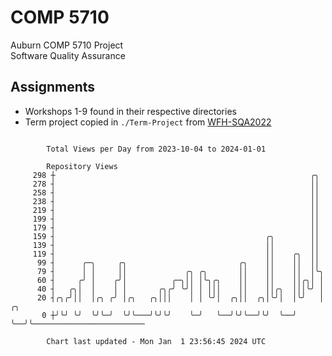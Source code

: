 # COMP 5710
Auburn COMP 5710 Project  
Software Quality Assurance

## Assignments
- Workshops 1-9 found in their respective directories
- Term project copied in `./Term-Project` from [WFH-SQA2022](https://github.com/wumphlett/WFH-SQA2022-AUBURN)

```

        Total Views per Day from 2023-10-04 to 2024-01-01

        Repository Views
     298 ┼                                                         ╭╮
     278 ┤                                                         ││
     258 ┤                                                         ││
     238 ┤                                                         ││
     219 ┤                                                         ││
     199 ┤                                                         ││
     179 ┤                                                         ││
     159 ┤                                               ╭╮        ││
     139 ┤                                               ││        ││
     119 ┤                                               ││    ╭╮  ││
      99 ┤      ╭─╮     ╭╮                         ╭╮    ││    ││  ││
      79 ┤      │ │     ││             ╭╮ ╭╮       ││    ││    ││  │╰╮
      60 ┤     ╭╯ │    ╭╯│          ╭─╮││ │╰╮╭╮    ││    ││    ││╭╮│ │
      40 ┤   ╭╮│  │    │ │       ╭╮╭╯ ╰╯│ │ │││    ││    ││╭╮  │││╰╯ │
      20 ┤╭╮╭╯││  │╭╮ ╭╯ │╭╮   ╭╮│││    │ │ ╰╯│  ╭╮││  ╭╮│╰╯│  │╰╯   │  ╭╮
       0 ┼╯╰╯ ╰╯  ╰╯╰─╯  ╰╯╰───╯╰╯╰╯    ╰─╯   ╰──╯╰╯╰──╯╰╯  ╰──╯     ╰──╯╰─────────────────────────

        Chart last updated - Mon Jan  1 23:56:45 2024 UTC
        
```
